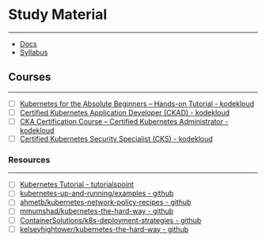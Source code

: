 # Study Material
---

- [Docs](./docs/)
- [Syllabus](./syllabus/)

## Courses
---
- [ ] [Kubernetes for the Absolute Beginners – Hands-on Tutorial - kodekloud](https://kodekloud.com/courses/kubernetes-for-the-absolute-beginners-hands-on/)
- [ ] [Certified Kubernetes Application Developer (CKAD) - kodekloud](https://kodekloud.com/courses/certified-kubernetes-application-developer-ckad/)
- [ ] [CKA Certification Course – Certified Kubernetes Administrator - kodekloud](https://kodekloud.com/courses/certified-kubernetes-administrator-cka/)
- [ ] [Certified Kubernetes Security Specialist (CKS) - kodekloud](https://kodekloud.com/courses/certified-kubernetes-security-specialist-cks/)

### Resources
---
- [ ] [Kubernetes Tutorial - tutorialspoint](https://www.tutorialspoint.com/kubernetes/index.htm)
- [ ] [kubernetes-up-and-running/examples - github](https://github.com/kubernetes-up-and-running/examples)
- [ ] [ahmetb/kubernetes-network-policy-recipes - github](https://github.com/ahmetb/kubernetes-network-policy-recipes)
- [ ] [mmumshad/kubernetes-the-hard-way - github](https://github.com/mmumshad/kubernetes-the-hard-way)
- [ ] [ContainerSolutions/k8s-deployment-strategies - github](https://github.com/ContainerSolutions/k8s-deployment-strategies)
- [ ] [kelseyhightower/kubernetes-the-hard-way - github](https://github.com/kelseyhightower/kubernetes-the-hard-way)
